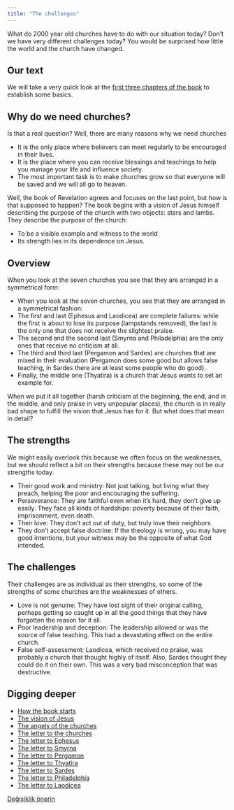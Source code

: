 ```yaml
---
title: "The challenges"
---
```



What do 2000 year old churches have to do with our situation today? Don’t we have very different challenges today? You would be surprised how little the world and the church have changed.


## Our text

<a name="6e6b"></a>
We will take a very quick look at the [first three chapters of the book](https://www.bibleserver.com/NIV/Revelation1) to establish some basics.


## Why do we need churches?

<a name="d73a"></a>
Is that a real question? Well, there are many reasons why we need churches

- It is the only place where believers can meet regularly to be encouraged in their lives.
- It is the place where you can receive blessings and teachings to help you manage your life and influence society.
- The most important task is to make churches grow so that everyone will be saved and we will all go to heaven.


Well, the book of Revelation agrees and focuses on the last point, but how is that supposed to happen? The book begins with a vision of Jesus himself describing the purpose of the church with two objects: stars and lambs. They describe the purpose of the church:

- To be a visible example and witness to the world
- Its strength lies in its dependence on Jesus.



## Overview

<a name="1414"></a>
When you look at the seven churches you see that they are arranged in a symmetrical form:

- When you look at the seven churches, you see that they are arranged in a symmetrical fashion:
- The first and last (Ephesus and Laodicea) are complete failures: while the first is about to lose its purpose (lampstands removed), the last is the only one that does not receive the slightest praise.
- The second and the second last (Smyrna and Philadelphia) are the only ones that receive no criticism at all.
- The third and third last (Pergamon and Sardes) are churches that are mixed in their evaluation (Pergamon does some good but allows false teaching, in Sardes there are at least some people who do good).
- Finally, the middle one (Thyatira) is a church that Jesus wants to set an example for.


When we put it all together (harsh criticism at the beginning, the end, and in the middle, and only praise in very unpopular places), the church is in really bad shape to fulfill the vision that Jesus has for it. But what does that mean in detail?


## The strengths

<a name="2510"></a>
We might easily overlook this because we often focus on the weaknesses, but we should reflect a bit on their strengths because these may not be our strengths today.

- Their good work and ministry: Not just talking, but living what they preach, helping the poor and encouraging the suffering.
- Perseverance: They are faithful even when it’s hard, they don’t give up easily. They face all kinds of hardships: poverty because of their faith, imprisonment, even death.
- Their love: They don’t act out of duty, but truly love their neighbors.
- They don’t accept false doctrine: If the theology is wrong, you may have good intentions, but your witness may be the opposite of what God intended.



## The challenges

<a name="623b"></a>
Their challenges are as individual as their strengths, so some of the strengths of some churches are the weaknesses of others.

- Love is not genuine: They have lost sight of their original calling, perhaps getting so caught up in all the good things that they have forgotten the reason for it all.
- Poor leadership and deception: The leadership allowed or was the source of false teaching. This had a devastating effect on the entire church.
- False self-assessment: Laodicea, which received no praise, was probably a church that thought highly of itself. Also, Sardes thought they could do it on their own. This was a very bad misconception that was destructive.







## Digging deeper

<a name="06f1"></a>
- [How the book starts](../../../content/letters/expl/setting-the-foundation)
- [The vision of Jesus](../../../content/letters/expl/the-vision)
- [The angels of the churches](../../../content/letters/expl/the-angel-of-the-churches)
- [The letter to the churches](../../../content/letters/expl/the-letters-to-the-seven-churches)
- [The letter to Ephesus](../../../content/letters/expl/the-letter-to-the-church-in-ephesus)
- [The letter to Smyrna](../../../content/letters/expl/the-letter-to-the-church-in-smyrna)
- [The letter to Pergamon](../../../content/letters/expl/the-letter-to-the-church-in-pergamon)
- [The letter to Thyatira](../../../content/letters/expl/the-letter-to-the-church-in-thyatira)
- [The letter to Sardes](../../../content/letters/expl/the-letter-to-the-church-in-sardis)
- [The letter to Philadelphia](../../../content/letters/expl/the-letter-to-the-church-in-philadelphia)
- [The letter to Laodicea](../../../content/letters/expl/the-letter-to-the-church-in-laodicea)







[Değişiklik önerin](https://github.com/revelation-today/revelation-today/blob/main/exampleSite/content/docs/content/letters/appl/the-challenges.md)

